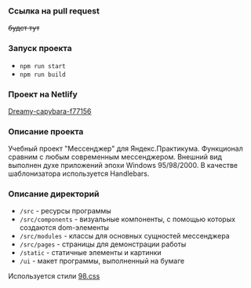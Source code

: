 
### Ссылка на pull request
~~будет тут~~


### Запуск проекта
* `npm run start`
* `npm run build`


### Проект на Netlify
[Dreamy-capybara-f77156](https://dreamy-capybara-f77156.netlify.app/)


### Описание проекта
Учебный проект "Мессенджер" для Яндекс.Практикума.
Функционал сравним с любым современным мессенджером.
Внешний вид выполнен духе приложений эпохи Windows 95/98/2000.
В качестве шаблонизатора используется Handlebars.

### Описание директорий
* `/src` - ресурсы программы
* `/src/components` - визуальные компоненты, с помощью которых создаются dom-элементы
* `/src/modules` - классы для основных сущностей мессенджера
* `/src/pages` - страницы для демонстрации работы
* `/static` - статичные элементы и картинки
* `/ui` - макет программы, выполненный на бумаге


Используется стили [98.css](https://jdan.github.io/98.css/)